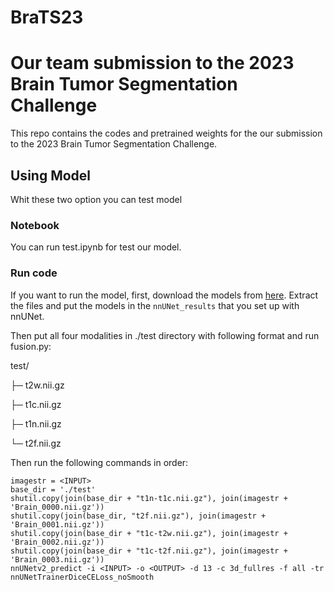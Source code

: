 # BraTS23

# Our team submission to the 2023 Brain Tumor Segmentation Challenge

This repo contains the codes and pretrained weights for the our submission to the 2023 Brain Tumor Segmentation Challenge.

## Using Model
Whit these two option you can test model

### Notebook
You can run test.ipynb for test our model.

### Run code
If you want to run the model, first, download the models from [here](https://drive.google.com/file/d/1wsxlOdcL0Gjw8k9ZUt4-x-V1EqnOp0SJ/view?usp=share_link). Extract the files and put the models in the `nnUNet_results` that you set up with nnUNet.

Then put all four modalities in ./test directory with following format and run fusion.py:

test/

  ├─ t2w.nii.gz
  
  ├─ t1c.nii.gz
  
  ├─ t1n.nii.gz
  
  └─ t2f.nii.gz

Then run the following commands in order:
```
imagestr = <INPUT>
base_dir = './test'
shutil.copy(join(base_dir + "t1n-t1c.nii.gz"), join(imagestr + 'Brain_0000.nii.gz'))
shutil.copy(join(base_dir, "t2f.nii.gz"), join(imagestr + 'Brain_0001.nii.gz'))
shutil.copy(join(base_dir + "t1c-t2w.nii.gz"), join(imagestr + 'Brain_0002.nii.gz'))
shutil.copy(join(base_dir + "t1c-t2f.nii.gz"), join(imagestr + 'Brain_0003.nii.gz'))
nnUNetv2_predict -i <INPUT> -o <OUTPUT> -d 13 -c 3d_fullres -f all -tr nnUNetTrainerDiceCELoss_noSmooth
```
